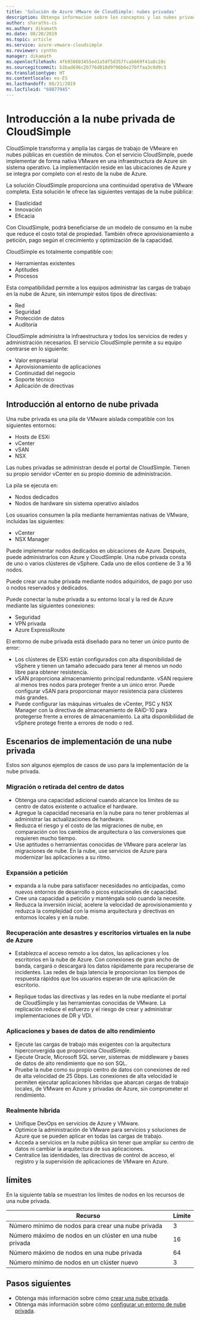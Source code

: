 ```yaml
---
title: 'Solución de Azure VMware de CloudSimple: nubes privadas'
description: Obtenga información sobre los conceptos y las nubes privadas de CloudSimple.
author: sharaths-cs
ms.author: dikamath
ms.date: 08/20/2019
ms.topic: article
ms.service: azure-vmware-cloudsimple
ms.reviewer: cynthn
manager: dikamath
ms.openlocfilehash: 4fb930603455ed1a5df5d357fcab669f41a0c28c
ms.sourcegitcommit: b3bad696c2b776d018d9f06b6e27bffaa3c0d9c3
ms.translationtype: HT
ms.contentlocale: es-ES
ms.lasthandoff: 08/21/2019
ms.locfileid: "69877945"
---
```

# <a name="cloudsimple-private-cloud-overview"></a>Introducción a la nube privada de CloudSimple

CloudSimple transforma y amplía las cargas de trabajo de VMware en nubes públicas en cuestión de minutos. Con el servicio CloudSimple, puede implementar de forma nativa VMware en una infraestructura de Azure sin sistema operativo. La implementación reside en las ubicaciones de Azure y se integra por completo con el resto de la nube de Azure.

La solución CloudSimple proporciona una continuidad operativa de VMware completa. Esta solución le ofrece las siguientes ventajas de la nube pública:

* Elasticidad
* Innovación
* Eficacia

Con CloudSimple, podrá beneficiarse de un modelo de consumo en la nube que reduce el costo total de propiedad. También ofrece aprovisionamiento a petición, pago según el crecimiento y optimización de la capacidad.

CloudSimple es totalmente compatible con:

* Herramientas existentes
* Aptitudes
* Procesos

Esta compatibilidad permite a los equipos administrar las cargas de trabajo en la nube de Azure, sin interrumpir estos tipos de directivas:

* Red
* Seguridad  
* Protección de datos  
* Auditoría

CloudSimple administra la infraestructura y todos los servicios de redes y administración necesarios. El servicio CloudSimple permite a su equipo centrarse en lo siguiente:

* Valor empresarial
* Aprovisionamiento de aplicaciones
* Continuidad del negocio
* Soporte técnico
* Aplicación de directivas

## <a name="private-cloud-environment-overview"></a>Introducción al entorno de nube privada

Una nube privada es una pila de VMware aislada compatible con los siguientes entornos:

* Hosts de ESXi
* vCenter
* vSAN
* NSX

Las nubes privadas se administran desde el portal de CloudSimple. Tienen su propio servidor vCenter en su propio dominio de administración.

La pila se ejecuta en:

* Nodos dedicados
* Nodos de hardware sin sistema operativo aislados

Los usuarios consumen la pila mediante herramientas nativas de VMware, incluidas las siguientes:

* vCenter
* NSX Manager

Puede implementar nodos dedicados en ubicaciones de Azure. Después, puede administrarlos con Azure y CloudSimple. Una nube privada consta de uno o varios clústeres de vSphere. Cada uno de ellos contiene de 3 a 16 nodos.

Puede crear una nube privada mediante nodos adquiridos, de pago por uso o nodos reservados y dedicados.

Puede conectar la nube privada a su entorno local y la red de Azure mediante las siguientes conexiones:

* Seguridad
* VPN privada
* Azure ExpressRoute

El entorno de nube privada está diseñado para no tener un único punto de error:

* Los clústeres de ESXi están configurados con alta disponibilidad de vSphere y tienen un tamaño adecuado para tener al menos un nodo libre para obtener resistencia.
* vSAN proporciona almacenamiento principal redundante. vSAN requiere al menos tres nodos para proteger frente a un único error. Puede configurar vSAN para proporcionar mayor resistencia para clústeres más grandes.
* Puede configurar las máquinas virtuales de vCenter, PSC y NSX Manager con la directiva de almacenamiento de RAID-10 para protegerse frente a errores de almacenamiento. La alta disponibilidad de vSphere protege frente a errores de nodo o red.

## <a name="scenarios-for-deploying-a-private-cloud"></a>Escenarios de implementación de una nube privada

Estos son algunos ejemplos de casos de uso para la implementación de la nube privada.

### <a name="data-center-retirement-or-migration"></a>Migración o retirada del centro de datos

* Obtenga una capacidad adicional cuando alcance los límites de su centro de datos existente o actualice el hardware.
* Agregue la capacidad necesaria en la nube para no tener problemas al administrar las actualizaciones de hardware.
* Reduzca el riesgo y el costo de las migraciones de nube, en comparación con los cambios de arquitectura o las conversiones que requieren mucho tiempo.
* Use aptitudes o herramientas conocidas de VMware para acelerar las migraciones de nube. En la nube, use servicios de Azure para modernizar las aplicaciones a su ritmo.

### <a name="expand-on-demand"></a>Expansión a petición

* expanda a la nube para satisfacer necesidades no anticipadas, como nuevos entornos de desarrollo o picos estacionales de capacidad.
* Cree una capacidad a petición y manténgala solo cuando la necesite.
* Reduzca la inversión inicial, acelere la velocidad de aprovisionamiento y reduzca la complejidad con la misma arquitectura y directivas en entornos locales y en la nube.

### <a name="disaster-recovery-and-virtual-desktops-in-the-azure-cloud"></a>Recuperación ante desastres y escritorios virtuales en la nube de Azure

* Establezca el acceso remoto a los datos, las aplicaciones y los escritorios en la nube de Azure. Con conexiones de gran ancho de banda, cargará o descargará los datos rápidamente para recuperarse de incidentes. Las redes de baja latencia le proporcionan los tiempos de respuesta rápidos que los usuarios esperan de una aplicación de escritorio.

* Replique todas las directivas y las redes en la nube mediante el portal de CloudSimple y las herramientas conocidas de VMware. La replicación reduce el esfuerzo y el riesgo de crear y administrar implementaciones de DR y VDI.

### <a name="high-performance-applications-and-databases"></a>Aplicaciones y bases de datos de alto rendimiento

* Ejecute las cargas de trabajo más exigentes con la arquitectura hiperconvergida que proporciona CloudSimple.
* Ejecute Oracle, Microsoft SQL server, sistemas de middleware y bases de datos de alto rendimiento que no son SQL.
* Pruebe la nube como su propio centro de datos con conexiones de red de alta velocidad de 25 Gbps. Las conexiones de alta velocidad le permiten ejecutar aplicaciones híbridas que abarcan cargas de trabajo locales, de VMware en Azure y privadas de Azure, sin comprometer el rendimiento.

### <a name="true-hybrid"></a>Realmente híbrida

* Unifique DevOps en servicios de Azure y VMware.
* Optimice la administración de VMware para servicios y soluciones de Azure que se pueden aplicar en todas las cargas de trabajo.
* Acceda a servicios en la nube pública sin tener que ampliar su centro de datos ni cambiar la arquitectura de sus aplicaciones.
* Centralice las identidades, las directivas de control de acceso, el registro y la supervisión de aplicaciones de VMware en Azure.

## <a name="limits"></a>límites

En la siguiente tabla se muestran los límites de nodos en los recursos de una nube privada.

| Recurso | Límite |
|----------|-------|
| Número mínimo de nodos para crear una nube privada | 3 |
| Número máximo de nodos en un clúster en una nube privada | 16 |
| Número máximo de nodos en una nube privada | 64 |
| Número mínimo de nodos en un clúster nuevo | 3 |

## <a name="next-steps"></a>Pasos siguientes

* Obtenga más información sobre cómo [crear una nube privada](create-private-cloud.md).
* Obtenga más información sobre cómo [configurar un entorno de nube privada](quickstart-create-private-cloud.md).
